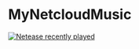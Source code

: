 # MyNetcloudMusic

[![Netease recently played](https://netease-recent-profile.vercel.app/?id=1881027973)](https://netease-recent-profile.vercel.app/?id=1881027973)
